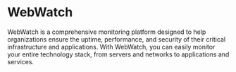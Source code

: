 # WebWatch
WebWatch is a comprehensive monitoring platform designed to help organizations ensure the uptime, performance, and security of their critical infrastructure and applications. With WebWatch, you can easily monitor your entire technology stack, from servers and networks to applications and services.
